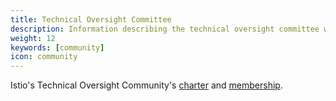 ```yaml
---
title: Technical Oversight Committee
description: Information describing the technical oversight committee within the Istio Community
weight: 12
keywords: [community]
icon: community
---
```

Istio's Technical Oversight Community's [charter](https://github.com/istio/community/blob/master/TECH-OVERSIGHT-COMMITTEE.md#charter) and [membership](https://github.com/istio/community/blob/master/TECH-OVERSIGHT-COMMITTEE.md#committee-members). 
